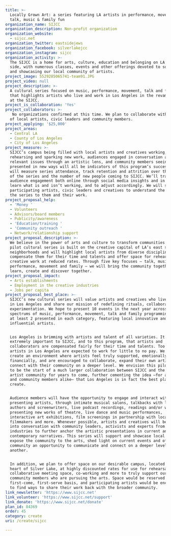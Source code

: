 ```yaml
---
title: >-
  Locally Grown Art: a series featuring LA artists in performance, movement,
  talk, music & family fun 
organization_name: SIJCC
organization_description: Non-profit organization
organization_website:
  - sijcc.net
organization_twitter: eastsidejews
organization_facebook: silverlakejcc
organization_instagram: sijcc
organization_activity: >-
  The SIJCC is a home for arts, culture, education and belonging on LA’s east
  side, with numerous classes, events and other offerings devoted to supporting
  and showcasing our local community of artists.
project_image: 5529285065741-team91.JPG
project_video: null
project_description: >-
  A cultural series focused on music, performance, movement, talk and family,
  that highlights artists who live and work in Los Angeles in the revamped space
  at the SIJCC.
project_is_collaboration: 'Yes'
project_collaborators: >-
   No organizations confirmed at this time. We plan to collaborate with an array
  of local artists, civic leaders and community members.
project_applying: '$25,000'
project_areas:
  - Central LA
  - County of Los Angeles
  - City of Los Angeles
project_measure: >-
  SIJCC’s campus being filled with local artists and creatives working,
  rehearsing and sparking new work, audiences engaged in conversation about
  relevant issues through an artistic lens, and community members seeing ideas
  presented in new ways will all be indicators of this program’s success. We
  will measure series attendance, track retention and attrition over the course
  of the series and the number of new people coming to SIJCC. We’ll track
  audience engagement both online through social media insights and in person to
  learn what is and isn’t working, and to adjust accordingly. We will survey
  participating artists, civic leaders and creatives to understand the value to
  the series to them and their work.
project_proposal_help:
  - 'Money '
  - Volunteers
  - Advisors/board members
  - Publicity/awareness
  - 'Education/training '
  - 'Community outreach '
  - Network/relationship support
project_proposal_description: >-
  We believe in the power of arts and culture to transform communities. Our
  pilot cultural series is built on the creative capital of LA’s east side
  neighborhoods and will highlight local artists from diverse disciplines,
  compensate them for their time and talents and offer space for rehearsal and
  creative work at reduced rates. Through five key focuses — talk, music,
  performance, movement and family — we will bring the community together to
  learn, create and discover together.
project_proposal_impact:
  - Arts establishments
  - Employment in the creative industries
  - Jobs per capita
project_proposal_best_place: >-
  SIJCC’s new cultural series will value artists and creatives who live and work
  in Los Angeles and share our mission of redefining rituals, collaboration and
  experimentation. We hope to present 10 events in the next year across the
  spectrums of music, performance, movement, talk and family programming, with
  at least 2 presented in each category, featuring local innovative and
  influential artists.  


  Los Angeles is brimming with artists and talent of all varieties. It is
  extremely important to SIJCC, and to this program, that artists and
  collaborators are compensated fairly for their time and talents. Too many
  artists in Los Angeles are expected to work for little to no pay. We wish to
  create an environment where artists feel truly supported, emotionally and
  financially, and are encouraged to collaborate, expand their own artistry, and
  connect with their community on a deeper level. We envision this pilot series
  to be the start of a much larger collaboration between SIJCC and the local
  artist community for years to come, further cementing the idea –for artists
  and community members alike— that Los Angeles is in fact the best place to
  create. 


  Audience members will have the opportunity to engage and interact with
  presenting artists, through intimate musical salons, talkbacks with local
  authors and screenwriters, live podcast recordings, readings and/or workshops
  presenting new works of theatre, live dance and music performances,
  interactive art exhibitions, film screenings in partnership with local
  filmmakers and more. Whenever possible, artists and creatives will be brought
  into conversation with community leaders, activists and experts from different
  industries to further anchor the artistic presentations in current and
  contemporary narratives. This series will support and showcase local artists,
  expose the community to the arts, shed light on current events and offer the
  community an opportunity to communicate and connect on a deeper level with one
  another.  


  In addition, we plan to offer space on our desirable campus, located in the
  heart of Silver Lake, at highly discounted rates for use for rehearsals,
  collaborative meeting space, co-working and more to truly support our local
  community members who are pursuing the arts. Space would be reserved on a
  first-come, first-serve basis, and participating artists would be encouraged
  to find ways to share their work back with the broader community.
link_newsletter: 'https://www.sijcc.net'
link_volunteer: 'https://www.sijcc.net/support'
link_donate: 'https://www.sijcc.net/donate'
plan_id: 84369
order: 45
category: create
uri: /create/sijcc

---
```

